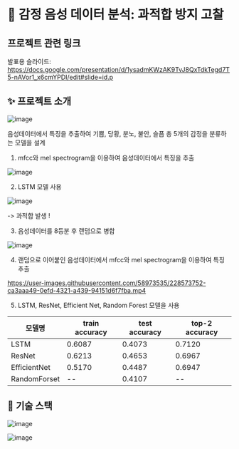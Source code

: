 # 🎯 감정 음성 데이터 분석: 과적합 방지 고찰

## 프로젝트 관련 링크
발표용 슬라이드: https://docs.google.com/presentation/d/1ysadmKWzAK9TvJ8QxTdkTegd7T5-nAVor1_x6cmYPDI/edit#slide=id.p

## ✨ 프로젝트 소개
![image](https://user-images.githubusercontent.com/58973535/228566697-8079796c-57a3-4547-b3aa-d66729a0d163.png)

음성데이터에서 특징을 추출하여 기쁨, 당황, 분노, 불안, 슬픔 총 5개의 감정을 분류하는 모델을 설계

1. mfcc와 mel spectrogram을 이용하여 음성데이터에서 특징을 추출

![image](https://user-images.githubusercontent.com/58973535/228572324-1f78a065-da26-4f97-9e1b-345e2612c264.png)

2. LSTM 모델 사용

![image](https://user-images.githubusercontent.com/58973535/228572453-a7aa186c-74e3-4a0d-9022-a06fd4a2a0ab.png)

-> 과적합 발생 !

3. 음성데이터를 8등분 후 랜덤으로 병합

![image](https://user-images.githubusercontent.com/58973535/228574042-33863828-1cee-44ab-a9fa-025c3c47ba48.png)

4. 랜덤으로 이어붙인 음성데이터에서 mfcc와 mel spectrogram을 이용하여 특징 추출

https://user-images.githubusercontent.com/58973535/228573752-ca3aaa49-0efd-4321-a439-94151d6f7fba.mp4



5. LSTM, ResNet, Efficient Net, Random Forest 모델을 사용

|모델명|train accuracy|test accuracy|top-2 accuracy|
|---|---|---|---|
|LSTM|0.6087|0.4073|0.7120|
|ResNet|0.6213|0.4653|0.6967|
|EfficientNet|0.5170|0.4487|0.6947|
|RandomForset|--|0.4107|--|

## 📜 기술 스택
![image](https://user-images.githubusercontent.com/119157378/229338212-2d52bca2-07a7-499e-9e98-601dadb2e272.png)

![image](https://user-images.githubusercontent.com/119157378/229338227-b9bf5537-dbe0-4d01-82c9-9fcb02853e64.png)



